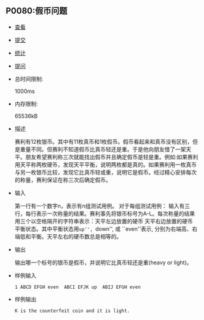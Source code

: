 ## P0080:假币问题

- [查看](http://dsbpython.openjudge.cn/dspythonbook/P0080/)
- [提交](http://dsbpython.openjudge.cn/dspythonbook/P0080/submit/)
- [统计](http://dsbpython.openjudge.cn/dspythonbook/P0080/statistics/)
- [提问](http://dsbpython.openjudge.cn/dspythonbook/clarify/P0080/)

- 总时间限制: 

  1000ms

- 内存限制: 

  65536kB

- 描述

  赛利有12枚银币。其中有11枚真币和1枚假币。假币看起来和真币没有区别，但是重量不同。但赛利不知道假币比真币轻还是重。于是他向朋友借了一架天平。朋友希望赛利称三次就能找出假币并且确定假币是轻是重。例如:如果赛利用天平称两枚硬币，发现天平平衡，说明两枚都是真的。如果赛利用一枚真币与另一枚银币比较，发现它比真币轻或重，说明它是假币。经过精心安排每次的称量，赛利保证在称三次后确定假币。 

- 输入

  第一行有一个数字n，表示有n组测试用例。 对于每组测试用例： 输入有三行，每行表示一次称量的结果。赛利事先将银币标号为A-L。每次称量的结果用三个以空格隔开的字符串表示：天平左边放置的硬币 天平右边放置的硬币 平衡状态。其中平衡状态用``up'', ``down'', 或 ``even''表示, 分别为右端高、右端低和平衡。天平左右的硬币数总是相等的。

- 输出

  输出哪一个标号的银币是假币，并说明它比真币轻还是重(heavy or light)。

- 样例输入

  `1 ABCD EFGH even  ABCI EFJK up  ABIJ EFGH even `

- 样例输出

  `K is the counterfeit coin and it is light. `